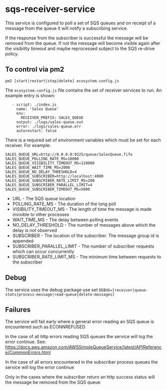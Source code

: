 # sqs-receiver-service

This service is configured to poll a set of SQS queues and on receipt of a message from the queue it will notify a subscribing service.

If the response from the subscriber is successful the message will be removed from the queue. If not the message will become visible again after the visibility timeout and maybe reprocessed subject to the SQS re-drive policy.

## To control via pm2

`pm2 [start|restart|stop|delete] ecosystem.config.js`

The `ecosystem.config.js` file contains the set of receiver services to run. An example entry is shown:

```apps:
   - script: ./index.js
     name: 'Sales Queue'
     env:
       RECEIVER_PREFIX: SALES_QUEUE
     output: ./logs/sales-queue.out
     error: ./logs/sales-queue.err
     autorestart: false
```

There is a required set of environment variables which must be set for each receiver. For example:

```
SALES_QUEUE_URL=http://0.0.0.0:9325/queue/SalesQueue.fifo
SALES_QUEUE_POLLING_RATE_MS=10000
SALES_QUEUE_VISIBILITY_TIMEOUT_MS=120000
SALES_QUEUE_WAIT_TIME_MS=2000
SALES_QUEUE_NO_DELAY_THRESHOLD=4
SALES_QUEUE_SUBSCRIBER=http://localhost:4000
SALES_QUEUE_SUBSCRIBER_RATE_LIMIT_MS=200
SALES_QUEUE_SUBSCRIBER_PARALLEL_LIMIT=4
SALES_QUEUE_SUBSCRIBER_TIMEOUT_MS=5000
```

- URL - The SQS queue location
- POLLING_RATE_MS - The duration of the long poll
- VISIBILITY_TIMEOUT_MS - The length of time the message is made invisible to other processes
- WAIT_TIME_MS - The delay between polling events
- NO_DELAY_THRESHOLD - The number of messages above which the delay is not observed
- SUBSCRIBER - The location of the subscriber. The message group id is appended
- SUBSCRIBER_PARALLEL_LIMIT - The number of subscriber requests which can occur concurrently
- SUBSCRIBER_RATE_LIMIT_MS - The minimum time between requests to the subscriber

## Debug

The service uses the debug package use set `DEBUG=[receiver|queue-stats|process-message|read-queue|delete-messages]`

## Failures

The service will fail early where a general error reading an SQS queue is encountered such as ECONNREFUSED

In the case of all http errors reading SQS queues the service will log the error continue.
See: https://docs.aws.amazon.com/AWSSimpleQueueService/latest/APIReference/CommonErrors.html

In the case of all errors encountered in the subscriber process queues the service will log the error continue

Only in the cases where the subscriber return an http success status will the message be removed from the SQS queue
